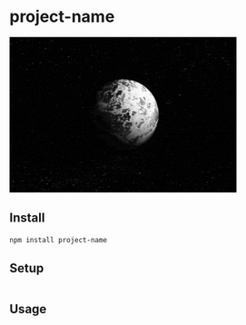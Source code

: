 # project-name

![projectName](projectName.gif)

## Install

```bash
npm install project-name
```

## Setup

```js
```

## Usage

```js
```
